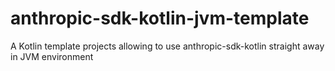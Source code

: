 # anthropic-sdk-kotlin-jvm-template
A Kotlin template projects allowing to use anthropic-sdk-kotlin straight away in JVM environment
